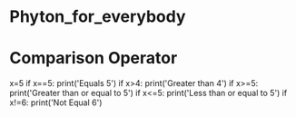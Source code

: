 # Phyton_for_everybody
# Comparison Operator
x=5
if x==5:
    print('Equals 5')
if x>4:
    print('Greater than 4')
if x>=5:
    print('Greater than or equal to 5')
if x<=5:
    print('Less than or equal to 5')
if x!=6:
    print('Not Equal 6')
